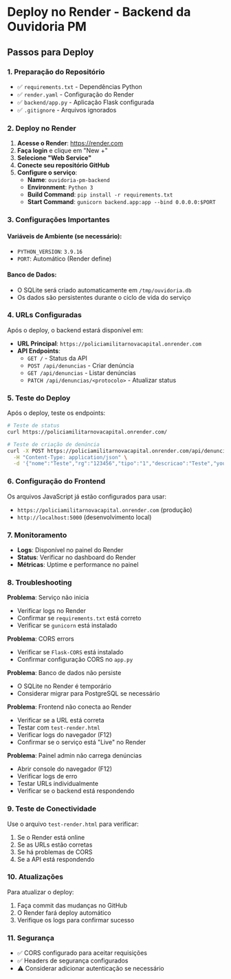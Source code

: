 # Deploy no Render - Backend da Ouvidoria PM

## Passos para Deploy

### 1. Preparação do Repositório
- ✅ `requirements.txt` - Dependências Python
- ✅ `render.yaml` - Configuração do Render
- ✅ `backend/app.py` - Aplicação Flask configurada
- ✅ `.gitignore` - Arquivos ignorados

### 2. Deploy no Render

1. **Acesse o Render**: https://render.com
2. **Faça login** e clique em "New +"
3. **Selecione "Web Service"**
4. **Conecte seu repositório GitHub**
5. **Configure o serviço**:
   - **Name**: `ouvidoria-pm-backend`
   - **Environment**: `Python 3`
   - **Build Command**: `pip install -r requirements.txt`
   - **Start Command**: `gunicorn backend.app:app --bind 0.0.0.0:$PORT`

### 3. Configurações Importantes

#### Variáveis de Ambiente (se necessário):
- `PYTHON_VERSION`: `3.9.16`
- `PORT`: Automático (Render define)

#### Banco de Dados:
- O SQLite será criado automaticamente em `/tmp/ouvidoria.db`
- Os dados são persistentes durante o ciclo de vida do serviço

### 4. URLs Configuradas

Após o deploy, o backend estará disponível em:
- **URL Principal**: `https://policiamilitarnovacapital.onrender.com`
- **API Endpoints**:
  - `GET /` - Status da API
  - `POST /api/denuncias` - Criar denúncia
  - `GET /api/denuncias` - Listar denúncias
  - `PATCH /api/denuncias/<protocolo>` - Atualizar status

### 5. Teste do Deploy

Após o deploy, teste os endpoints:

```bash
# Teste de status
curl https://policiamilitarnovacapital.onrender.com/

# Teste de criação de denúncia
curl -X POST https://policiamilitarnovacapital.onrender.com/api/denuncias \
  -H "Content-Type: application/json" \
  -d '{"nome":"Teste","rg":"123456","tipo":"1","descricao":"Teste","youtube":""}'
```

### 6. Configuração do Frontend

Os arquivos JavaScript já estão configurados para usar:
- `https://policiamilitarnovacapital.onrender.com` (produção)
- `http://localhost:5000` (desenvolvimento local)

### 7. Monitoramento

- **Logs**: Disponível no painel do Render
- **Status**: Verificar no dashboard do Render
- **Métricas**: Uptime e performance no painel

### 8. Troubleshooting

**Problema**: Serviço não inicia
- Verificar logs no Render
- Confirmar se `requirements.txt` está correto
- Verificar se `gunicorn` está instalado

**Problema**: CORS errors
- Verificar se `Flask-CORS` está instalado
- Confirmar configuração CORS no `app.py`

**Problema**: Banco de dados não persiste
- O SQLite no Render é temporário
- Considerar migrar para PostgreSQL se necessário

**Problema**: Frontend não conecta ao Render
- Verificar se a URL está correta
- Testar com `test-render.html`
- Verificar logs do navegador (F12)
- Confirmar se o serviço está "Live" no Render

**Problema**: Painel admin não carrega denúncias
- Abrir console do navegador (F12)
- Verificar logs de erro
- Testar URLs individualmente
- Verificar se o backend está respondendo

### 9. Teste de Conectividade

Use o arquivo `test-render.html` para verificar:
1. Se o Render está online
2. Se as URLs estão corretas
3. Se há problemas de CORS
4. Se a API está respondendo

### 10. Atualizações

Para atualizar o deploy:
1. Faça commit das mudanças no GitHub
2. O Render fará deploy automático
3. Verifique os logs para confirmar sucesso

### 11. Segurança

- ✅ CORS configurado para aceitar requisições
- ✅ Headers de segurança configurados
- ⚠️ Considerar adicionar autenticação se necessário 